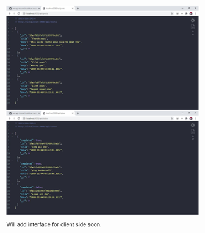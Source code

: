 ![posts](https://github.com/skyespirates/rest-api-tutorial/blob/master/images/posts.JPG)
![todos](https://github.com/skyespirates/rest-api-tutorial/blob/master/images/todos.JPG)

Will add interface for client side soon.
